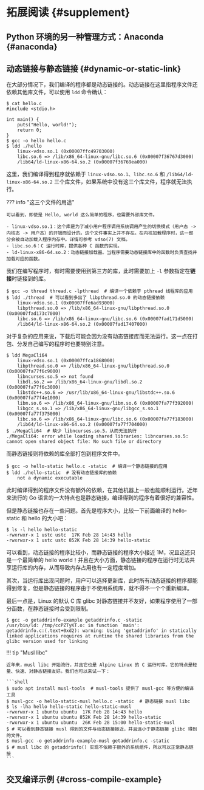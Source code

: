 # 拓展阅读 {#supplement}

## Python 环境的另一种管理方式：Anaconda {#anaconda}

## 动态链接与静态链接 {#dynamic-or-static-link}

在大部分情况下，我们编译的程序都是动态链接的。动态链接在这里指程序文件还依赖其他库文件，可以使用 `ldd` 命令确认：

```shell
$ cat hello.c
#include <stdio.h>

int main() {
    puts("Hello, world!");
    return 0;
}
$ gcc -o hello hello.c
$ ldd ./hello
	linux-vdso.so.1 (0x00007ffc49703000)
	libc.so.6 => /lib/x86_64-linux-gnu/libc.so.6 (0x00007f36767d3000)
	/lib64/ld-linux-x86-64.so.2 (0x00007f36769ea000)
```

这里，我们编译得到程序就依赖于 `linux-vdso.so.1`、`libc.so.6` 和 `/lib64/ld-linux-x86-64.so.2` 三个库文件，如果系统中没有这三个库文件，程序就无法执行。

??? info "这三个文件的用途"

    可以看到，即使是 Hello, world 这么简单的程序，也需要外部库文件。

    - linux-vdso.so.1：这个库是为了减小用户程序调用系统调用产生的切换模式（用户态 -> 内核态 -> 用户态）的开销而设计的。这个文件事实上并不存在。在内核加载程序时，这一部分会被自动加载入程序内存中。详情可参考 vdso(7) 文档。
    - libc.so.6：C 运行时库，提供各种 C 函数的实现。
    - ld-linux-x86-64.so.2：动态链接加载器。当程序需要动态链接库中的函数时负责查找并加载对应的函数。

我们在编写程序时，有时需要使用到第三方的库，此时需要加上 `-l` 参数指定在**链接**时链接到的库。

```shell
$ gcc -o thread thread.c -lpthread  # 编译一个依赖于 pthread 线程库的应用
$ ldd ./thread  # 可以看到多出了 libpthread.so.0 的动态链接依赖
	linux-vdso.so.1 (0x00007ffe6ad93000)
	libpthread.so.0 => /lib/x86_64-linux-gnu/libpthread.so.0 (0x00007fad173c7000)
	libc.so.6 => /lib/x86_64-linux-gnu/libc.so.6 (0x00007fad171d5000)
	/lib64/ld-linux-x86-64.so.2 (0x00007fad17407000)
```

对于复杂的应用来说，下载后可能会因为没有动态链接库而无法运行。这一点在打包、分发自己编写的程序时也要特别注意。

```console
$ ldd MegaCli64
	linux-vdso.so.1 (0x00007ffca1868000)
	libpthread.so.0 => /lib/x86_64-linux-gnu/libpthread.so.0 (0x00007fa77f6c9000)
	libncurses.so.5 => not found
	libdl.so.2 => /lib/x86_64-linux-gnu/libdl.so.2 (0x00007fa77f6c3000)
	libstdc++.so.6 => /usr/lib/x86_64-linux-gnu/libstdc++.so.6 (0x00007fa77f4e1000)
	libm.so.6 => /lib/x86_64-linux-gnu/libm.so.6 (0x00007fa77f392000)
	libgcc_s.so.1 => /lib/x86_64-linux-gnu/libgcc_s.so.1 (0x00007fa77f375000)
	libc.so.6 => /lib/x86_64-linux-gnu/libc.so.6 (0x00007fa77f183000)
	/lib64/ld-linux-x86-64.so.2 (0x00007fa77f704000)
$ ./MegaCli64  # 缺少 libncurses.so.5，从而无法执行
./MegaCli64: error while loading shared libraries: libncurses.so.5: cannot open shared object file: No such file or directory
```

而静态链接则将依赖的库全部打包到程序文件中。

```shell
$ gcc -o hello-static hello.c -static  # 编译一个静态链接的应用
$ ldd ./hello-static  # 没有动态链接库的依赖
	not a dynamic executable
```

此时编译得到的程序文件没有额外的依赖，在其他机器上一般也能顺利运行。近年来流行的 Go 语言的一大特点也是静态链接，编译得到的程序有着很好的兼容性。

但是静态链接也存在一些问题。首先是程序大小，比较一下前面编译的 hello-static 和 hello 的大小吧：

```shell
$ ls -l hello hello-static
-rwxrwxr-x 1 ustc ustc  17K Feb 28 14:43 hello
-rwxrwxr-x 1 ustc ustc 852K Feb 28 14:39 hello-static
```

可以看到，动态链接的程序比较小，而静态链接的程序大小接近 1M，况且这还只是一个最简单的 hello world！并且在大小方面，静态链接的程序在运行时无法共享运行库的内存，从而导致内存占用也有一定程度增加。

其次，当运行库出现问题时，用户可以选择更新库，此时所有动态链接的程序都能得到修复，但是静态链接的程序由于不使用系统库，就不得不一个个重新编译。

最后一点是，Linux 的默认 C 库 glibc 对静态链接并不友好，如果程序使用了一部分函数，在静态链接时会受到限制。

```console
$ gcc -o getaddrinfo-example getaddrinfo.c -static
/usr/bin/ld: /tmp/ccPZTyKT.o: in function `main':
getaddrinfo.c:(.text+0xd2): warning: Using 'getaddrinfo' in statically linked applications requires at runtime the shared libraries from the glibc version used for linking
```

!!! tip "Musl libc"

    近年来，musl libc 开始流行，并且它也是 Alpine Linux 的 C 运行时库。它的特点是轻量、快速、对静态链接友好。我们也可以来试一下：

    ```shell
    $ sudo apt install musl-tools  # musl-tools 提供了 musl-gcc 等方便的编译工具
    $ musl-gcc -o hello-static-musl hello.c -static  # 静态链接 musl libc
    $ ls -lha hello hello-static hello-static-musl
    -rwxrwxr-x 1 ubuntu ubuntu  17K Feb 28 14:43 hello
    -rwxrwxr-x 1 ubuntu ubuntu 852K Feb 28 14:39 hello-static
    -rwxrwxr-x 1 ubuntu ubuntu  26K Feb 28 15:00 hello-static-musl
    $ # 可以看到静态链接 musl 得到的文件与动态链接接近，并且远小于静态链接 glibc 得到的文件。
    $ musl-gcc -o getaddrinfo-example-musl getaddrinfo.c -static
    $ # musl libc 的 getaddrinfo() 实现不依赖于额外的系统组件，所以可以正常静态链接
    ```

## 交叉编译示例 {#cross-compile-example}
